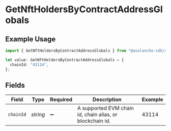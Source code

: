 # GetNftHoldersByContractAddressGlobals

## Example Usage

```typescript
import { GetNftHoldersByContractAddressGlobals } from "@avalanche-sdk/sdk/models/operations";

let value: GetNftHoldersByContractAddressGlobals = {
  chainId: "43114",
};
```

## Fields

| Field                                                    | Type                                                     | Required                                                 | Description                                              | Example                                                  |
| -------------------------------------------------------- | -------------------------------------------------------- | -------------------------------------------------------- | -------------------------------------------------------- | -------------------------------------------------------- |
| `chainId`                                                | *string*                                                 | :heavy_minus_sign:                                       | A supported EVM chain id, chain alias, or blockchain id. | 43114                                                    |